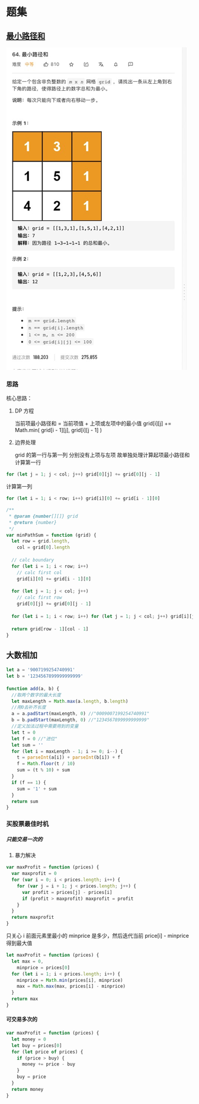 # 题集

## [最小路径和](https://leetcode-cn.com/problems/minimum-path-sum/)

![minPathSum](./imgs/minPathSum.png)

### 思路

核心思路：

1. DP 方程

   当前项最小路径和 = 当前项值 + 上项或左项中的最小值
   grid[i][j] += Math.min( grid[i - 1][j], grid[i][j - 1] )

2. 边界处理

   grid 的第一行与第一列 分别没有上项与左项 故单独处理计算起项最小路径和
   计算第一行

```js
for (let j = 1; j < col; j++) grid[0][j] += grid[0][j - 1]
```

计算第一列

```js
for (let i = 1; i < row; i++) grid[i][0] += grid[i - 1][0]
```

```js
/**
 * @param {number[][]} grid
 * @return {number}
 */
var minPathSum = function (grid) {
  let row = grid.length,
    col = grid[0].length

  // calc boundary
  for (let i = 1; i < row; i++)
    // calc first col
    grid[i][0] += grid[i - 1][0]

  for (let j = 1; j < col; j++)
    // calc first row
    grid[0][j] += grid[0][j - 1]

  for (let i = 1; i < row; i++) for (let j = 1; j < col; j++) grid[i][j] += Math.min(grid[i - 1][j], grid[i][j - 1])

  return grid[row - 1][col - 1]
}
```

## 大数相加

```js
let a = '9007199254740991'
let b = '1234567899999999999'

function add(a, b) {
  //取两个数字的最大长度
  let maxLength = Math.max(a.length, b.length)
  //用0去补齐长度
  a = a.padStart(maxLength, 0) //"0009007199254740991"
  b = b.padStart(maxLength, 0) //"1234567899999999999"
  //定义加法过程中需要用到的变量
  let t = 0
  let f = 0 //"进位"
  let sum = ''
  for (let i = maxLength - 1; i >= 0; i--) {
    t = parseInt(a[i]) + parseInt(b[i]) + f
    f = Math.floor(t / 10)
    sum = (t % 10) + sum
  }
  if (f == 1) {
    sum = '1' + sum
  }
  return sum
}
```

### 买股票最佳时机

##### 只能交易一次的

1. 暴力解决

```js
var maxProfit = function (prices) {
  var maxprofit = 0
  for (var i = 0; i < prices.length; i++) {
    for (var j = i + 1; j < prices.length; j++) {
      var profit = prices[j] - prices[i]
      if (profit > maxprofit) maxprofit = profit
    }
  }
  return maxprofit
}
```

只关心 i 前面元素里最小的 minprice 是多少，然后迭代当前 price[i] - minprice 得到最大值

```js
let maxProfit = function (prices) {
  let max = 0,
    minprice = prices[0]
  for (let i = 1; i < prices.length; i++) {
    minprice = Math.min(prices[i], minprice)
    max = Math.max(max, prices[i] - minprice)
  }
  return max
}
```

#### 可交易多次的

```js
var maxProfit = function (prices) {
  let money = 0
  let buy = prices[0]
  for (let price of prices) {
    if (price > buy) {
      money += price - buy
    }
    buy = price
  }
  return money
}
```
